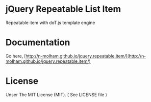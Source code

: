 # jQuery Repeatable List Item #

Repeatable item with doT.js template engine

# Documentation #
Go here, [http://n-molham.github.io/jquery.repeatable.item/](http://n-molham.github.io/jquery.repeatable.item/)

# License #
Unser The MIT License (MIT). ( See LICENSE file )